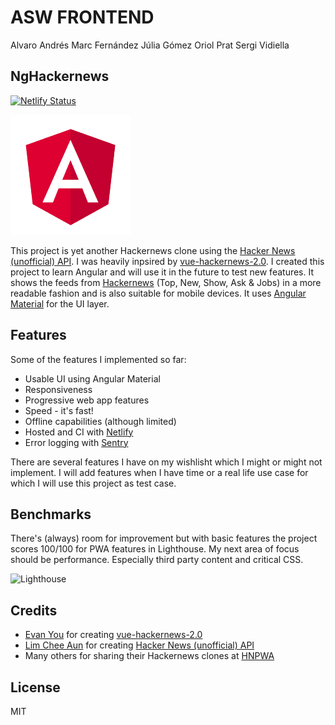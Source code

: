 # ASW FRONTEND

Alvaro Andrés
Marc Fernández
Júlia Gómez
Oriol Prat
Sergi Vidiella

## NgHackernews

[![Netlify Status](https://api.netlify.com/api/v1/badges/f4251935-6957-41b1-8402-2c0e0432098d/deploy-status)](https://app.netlify.com/sites/ng-hackernews/deploys)

![NgHackernews](https://raw.githubusercontent.com/wbeeftink/ng-hackernews/master/src/assets/icons/icon-192x192.png)

This project is yet another Hackernews clone using the [Hacker News (unofficial) API](https://github.com/cheeaun/node-hnapi). I was heavily inpsired by [vue-hackernews-2.0](https://vue-hn.now.sh/). I created this project to learn Angular and will use it in the future to test new features. It shows the feeds from [Hackernews](https://news.ycombinator.com/) (Top, New, Show, Ask & Jobs) in a more readable fashion and is also suitable for mobile devices. It uses [Angular Material](https://material.angular.io/) for the UI layer.

## Features

Some of the features I implemented so far:

* Usable UI using Angular Material
* Responsiveness
* Progressive web app features
* Speed - it's fast!
* Offline capabilities (although limited)
* Hosted and CI with [Netlify](https://www.netlify.com/)
* Error logging with [Sentry](https://sentry.io/welcome/)

There are several features I have on my wishlisht which I might or might not implement. I will add features when I have time or a real life use case for which I will use this project as test case.

## Benchmarks

There's (always) room for improvement but with basic features the project scores 100/100 for PWA features in Lighthouse. My next area of focus should be performance. Especially third party content and critical CSS.

![Lighthouse](https://i.imgur.com/HNCriHu.png)

## Credits  

* [Evan You](https://github.com/yyx990803) for creating [vue-hackernews-2.0](https://vue-hn.now.sh/)
* [Lim Chee Aun](https://github.com/cheeaun) for creating [Hacker News (unofficial) API](https://github.com/cheeaun/node-hnapi)
* Many others for sharing their Hackernews clones at [HNPWA](https://hnpwa.com/)

## License

MIT
